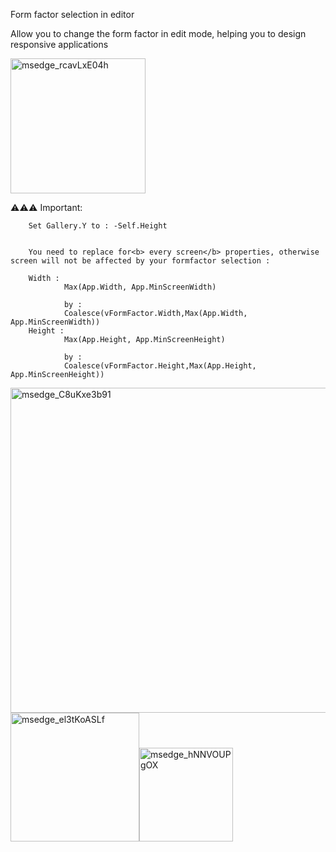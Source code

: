 Form factor selection in editor

Allow you to change the form factor in edit mode, helping you to design responsive applications

<img width="216" alt="msedge_rcavLxE04h" src="https://github.com/user-attachments/assets/662aaa82-d689-4e5a-af3c-151f2982cf2d" />

⚠️⚠️⚠️ Important:

        Set Gallery.Y to : -Self.Height 

        
        You need to replace for<b> every screen</b> properties, otherwise screen will not be affected by your formfactor selection :
        
        Width :
                Max(App.Width, App.MinScreenWidth)

                by :
                Coalesce(vFormFactor.Width,Max(App.Width, App.MinScreenWidth))
        Height :
                Max(App.Height, App.MinScreenHeight)

                by :
                Coalesce(vFormFactor.Height,Max(App.Height, App.MinScreenHeight))

<img width="520" alt="msedge_C8uKxe3b91" src="https://github.com/user-attachments/assets/ea3433cc-39ad-4cfb-a85d-c1ee3c968003" /><img width="206" alt="msedge_el3tKoASLf" src="https://github.com/user-attachments/assets/de367c6d-2f3a-470e-9174-12b655d41c1c" /><img width="150" alt="msedge_hNNVOUPgOX" src="https://github.com/user-attachments/assets/7c2659d0-4943-46d7-a274-00f9f8137bd4" />


